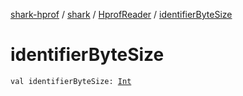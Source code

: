[shark-hprof](../../index.md) / [shark](../index.md) / [HprofReader](index.md) / [identifierByteSize](./identifier-byte-size.md)

# identifierByteSize

`val identifierByteSize: `[`Int`](https://kotlinlang.org/api/latest/jvm/stdlib/kotlin/-int/index.html)